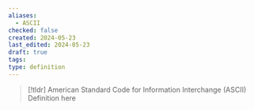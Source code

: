 ```yaml
---
aliases:
  - ASCII
checked: false
created: 2024-05-23
last_edited: 2024-05-23
draft: true
tags: 
type: definition
---
```

>[!tldr] American Standard Code for Information Interchange (ASCII)
>Definition here


